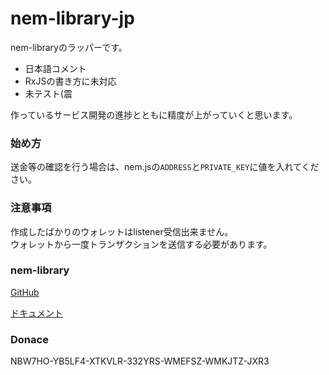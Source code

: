 
# nem-library-jp

nem-libraryのラッパーです。  

- 日本語コメント
- RxJSの書き方に未対応
- 未テスト(震

作っているサービス開発の進捗とともに精度が上がっていくと思います。


### 始め方

送金等の確認を行う場合は、nem.jsの`ADDRESS`と`PRIVATE_KEY`に値を入れてください。


### 注意事項

作成したばかりのウォレットはlistener受信出来ません。  
ウォレットから一度トランザクションを送信する必要があります。


### nem-library

[GitHub](https://github.com/aleixmorgadas/nem-library-ts)

[ドキュメント](https://nemlibrary.com/)


### Donace

NBW7HO-YB5LF4-XTKVLR-332YRS-WMEFSZ-WMKJTZ-JXR3
